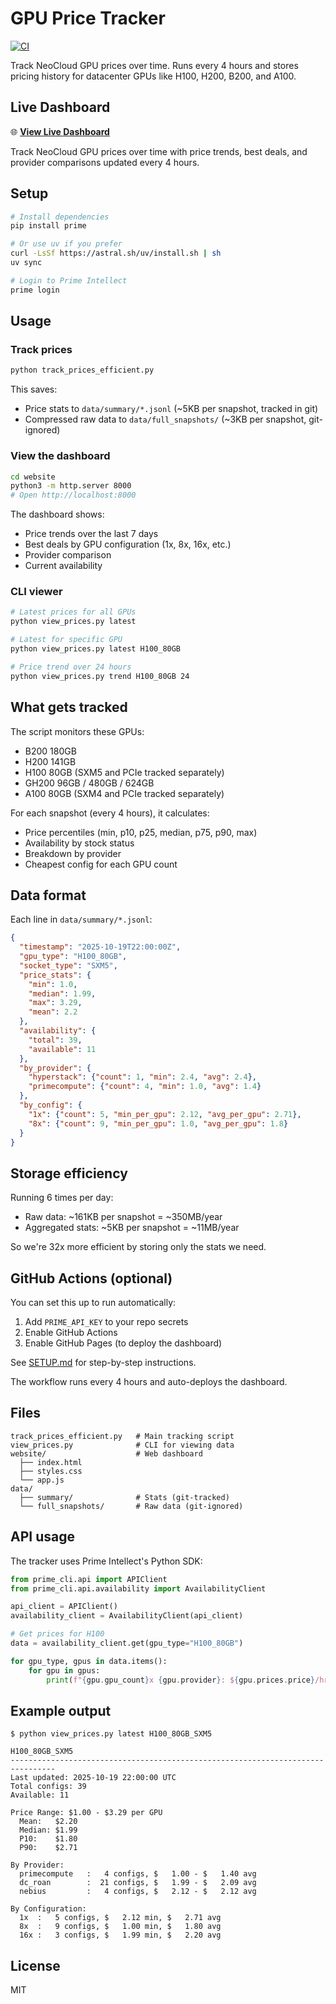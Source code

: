 # GPU Price Tracker

[![CI](https://github.com/tugot17/gpu-price-tracker/actions/workflows/ci.yml/badge.svg)](https://github.com/tugot17/gpu-price-tracker/actions/workflows/ci.yml)

Track NeoCloud GPU prices over time. Runs every 4 hours and stores pricing history for datacenter GPUs like H100, H200, B200, and A100.

## Live Dashboard

🌐 **[View Live Dashboard](https://tugot17.github.io/gpu-price-tracker/website/)**

Track NeoCloud GPU prices over time with price trends, best deals, and provider comparisons updated every 4 hours.

## Setup

```bash
# Install dependencies
pip install prime

# Or use uv if you prefer
curl -LsSf https://astral.sh/uv/install.sh | sh
uv sync

# Login to Prime Intellect
prime login
```

## Usage

### Track prices

```bash
python track_prices_efficient.py
```

This saves:
- Price stats to `data/summary/*.jsonl` (~5KB per snapshot, tracked in git)
- Compressed raw data to `data/full_snapshots/` (~3KB per snapshot, git-ignored)

### View the dashboard

```bash
cd website
python3 -m http.server 8000
# Open http://localhost:8000
```

The dashboard shows:
- Price trends over the last 7 days
- Best deals by GPU configuration (1x, 8x, 16x, etc.)
- Provider comparison
- Current availability

### CLI viewer

```bash
# Latest prices for all GPUs
python view_prices.py latest

# Latest for specific GPU
python view_prices.py latest H100_80GB

# Price trend over 24 hours
python view_prices.py trend H100_80GB 24
```

## What gets tracked

The script monitors these GPUs:
- B200 180GB
- H200 141GB
- H100 80GB (SXM5 and PCIe tracked separately)
- GH200 96GB / 480GB / 624GB
- A100 80GB (SXM4 and PCIe tracked separately)

For each snapshot (every 4 hours), it calculates:
- Price percentiles (min, p10, p25, median, p75, p90, max)
- Availability by stock status
- Breakdown by provider
- Cheapest config for each GPU count

## Data format

Each line in `data/summary/*.jsonl`:

```json
{
  "timestamp": "2025-10-19T22:00:00Z",
  "gpu_type": "H100_80GB",
  "socket_type": "SXM5",
  "price_stats": {
    "min": 1.0,
    "median": 1.99,
    "max": 3.29,
    "mean": 2.2
  },
  "availability": {
    "total": 39,
    "available": 11
  },
  "by_provider": {
    "hyperstack": {"count": 1, "min": 2.4, "avg": 2.4},
    "primecompute": {"count": 4, "min": 1.0, "avg": 1.4}
  },
  "by_config": {
    "1x": {"count": 5, "min_per_gpu": 2.12, "avg_per_gpu": 2.71},
    "8x": {"count": 9, "min_per_gpu": 1.0, "avg_per_gpu": 1.8}
  }
}
```

## Storage efficiency

Running 6 times per day:
- Raw data: ~161KB per snapshot = ~350MB/year
- Aggregated stats: ~5KB per snapshot = ~11MB/year

So we're 32x more efficient by storing only the stats we need.

## GitHub Actions (optional)

You can set this up to run automatically:

1. Add `PRIME_API_KEY` to your repo secrets
2. Enable GitHub Actions
3. Enable GitHub Pages (to deploy the dashboard)

See [SETUP.md](SETUP.md) for step-by-step instructions.

The workflow runs every 4 hours and auto-deploys the dashboard.

## Files

```
track_prices_efficient.py   # Main tracking script
view_prices.py              # CLI for viewing data
website/                    # Web dashboard
  ├── index.html
  ├── styles.css
  └── app.js
data/
  ├── summary/              # Stats (git-tracked)
  └── full_snapshots/       # Raw data (git-ignored)
```

## API usage

The tracker uses Prime Intellect's Python SDK:

```python
from prime_cli.api import APIClient
from prime_cli.api.availability import AvailabilityClient

api_client = APIClient()
availability_client = AvailabilityClient(api_client)

# Get prices for H100
data = availability_client.get(gpu_type="H100_80GB")

for gpu_type, gpus in data.items():
    for gpu in gpus:
        print(f"{gpu.gpu_count}x {gpu.provider}: ${gpu.prices.price}/hr")
```

## Example output

```
$ python view_prices.py latest H100_80GB_SXM5

H100_80GB_SXM5
--------------------------------------------------------------------------------
Last updated: 2025-10-19 22:00:00 UTC
Total configs: 39
Available: 11

Price Range: $1.00 - $3.29 per GPU
  Mean:   $2.20
  Median: $1.99
  P10:    $1.80
  P90:    $2.71

By Provider:
  primecompute   :   4 configs, $   1.00 - $   1.40 avg
  dc_roan        :  21 configs, $   1.99 - $   2.09 avg
  nebius         :   4 configs, $   2.12 - $   2.12 avg

By Configuration:
  1x  :   5 configs, $   2.12 min, $   2.71 avg
  8x  :   9 configs, $   1.00 min, $   1.80 avg
  16x :   3 configs, $   1.99 min, $   2.20 avg
```

## License

MIT
